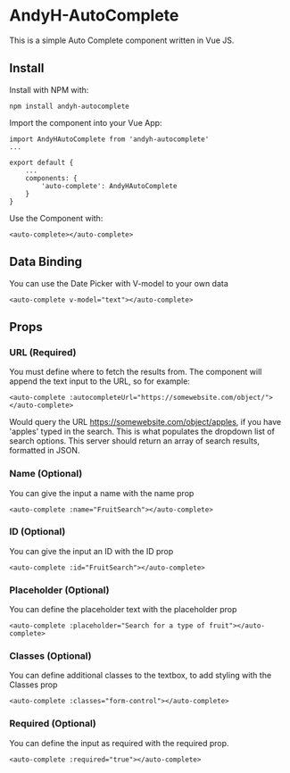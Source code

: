 # AndyH-AutoComplete

This is a simple Auto Complete component written in Vue JS.

## Install

Install with NPM with:

    npm install andyh-autocomplete

Import the component into your Vue App:

    import AndyHAutoComplete from 'andyh-autocomplete'
    ...

    export default {
        ...
        components: {
            'auto-complete': AndyHAutoComplete
        }
    }

Use the Component with:

    <auto-complete></auto-complete>

## Data Binding

You can use the Date Picker with V-model to your own data

    <auto-complete v-model="text"></auto-complete>

## Props

### URL (Required)

You must define where to fetch the results from. The component will append the text input to the URL, so for example:

    <auto-complete :autocompleteUrl="https://somewebsite.com/object/"></auto-complete>

Would query the URL https://somewebsite.com/object/apples, if you have 'apples' typed in the search. This is what populates the dropdown list of search options. This server should return an array of search results, formatted in JSON.

### Name (Optional)

You can give the input a name with the name prop

    <auto-complete :name="FruitSearch"></auto-complete>

### ID (Optional)

You can give the input an ID with the ID prop

    <auto-complete :id="FruitSearch"></auto-complete>

### Placeholder (Optional)

You can define the placeholder text with the placeholder prop

    <auto-complete :placeholder="Search for a type of fruit"></auto-complete>

### Classes (Optional)

You can define additional classes to the textbox, to add styling with the Classes prop

    <auto-complete :classes="form-control"></auto-complete>

### Required (Optional)

You can define the input as required with the required prop.

    <auto-complete :required="true"></auto-complete>
